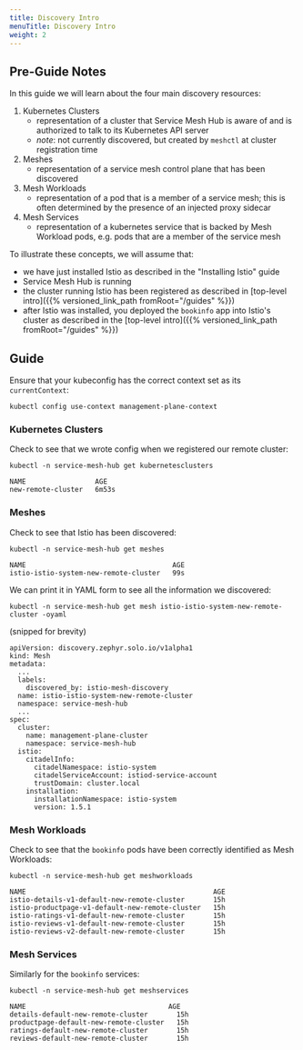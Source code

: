 ```yaml
---
title: Discovery Intro
menuTitle: Discovery Intro
weight: 2
---
```


## Pre-Guide Notes

In this guide we will learn about the four main discovery resources:

1. Kubernetes Clusters
    - representation of a cluster that Service Mesh Hub is aware of and is authorized to
talk to its Kubernetes API server
    - *note*: not currently discovered, but created by `meshctl` at cluster registration time
2. Meshes
    - representation of a service mesh control plane that has been discovered 
3. Mesh Workloads
    - representation of a pod that is a member of a service mesh; this is often determined by the presence of
an injected proxy sidecar
4. Mesh Services
    - representation of a kubernetes service that is backed by Mesh Workload pods, e.g.
pods that are a member of the service mesh

To illustrate these concepts, we will assume that:

* we have just installed Istio as described in the "Installing Istio" guide
* Service Mesh Hub is running
* the cluster running Istio has been registered as described in [top-level intro]({{% versioned_link_path fromRoot="/guides" %}})
* after Istio was installed, you deployed the `bookinfo` app into Istio's cluster as described in the [top-level intro]({{% versioned_link_path fromRoot="/guides" %}})

## Guide

Ensure that your kubeconfig has the correct context set as its `currentContext`:

```shell
kubectl config use-context management-plane-context
```

### Kubernetes Clusters

Check to see that we wrote config when we registered our remote cluster:

```shell
kubectl -n service-mesh-hub get kubernetesclusters
```

```shell
NAME                 AGE
new-remote-cluster   6m53s
```

### Meshes

Check to see that Istio has been discovered:

```shell
kubectl -n service-mesh-hub get meshes
```

```
NAME                                    AGE
istio-istio-system-new-remote-cluster   99s
```

We can print it in YAML form to see all the information we discovered:

```shell
kubectl -n service-mesh-hub get mesh istio-istio-system-new-remote-cluster -oyaml
```

(snipped for brevity)

```
apiVersion: discovery.zephyr.solo.io/v1alpha1
kind: Mesh
metadata:
  ...
  labels:
    discovered_by: istio-mesh-discovery
  name: istio-istio-system-new-remote-cluster
  namespace: service-mesh-hub
  ...
spec:
  cluster:
    name: management-plane-cluster
    namespace: service-mesh-hub
  istio:
    citadelInfo:
      citadelNamespace: istio-system
      citadelServiceAccount: istiod-service-account
      trustDomain: cluster.local
    installation:
      installationNamespace: istio-system
      version: 1.5.1

```

### Mesh Workloads

Check to see that the `bookinfo` pods have been correctly identified as Mesh Workloads:

```shell
kubectl -n service-mesh-hub get meshworkloads
```

```
NAME                                              AGE
istio-details-v1-default-new-remote-cluster       15h
istio-productpage-v1-default-new-remote-cluster   15h
istio-ratings-v1-default-new-remote-cluster       15h
istio-reviews-v1-default-new-remote-cluster       15h
istio-reviews-v2-default-new-remote-cluster       15h
```

### Mesh Services

Similarly for the `bookinfo` services:

```shell
kubectl -n service-mesh-hub get meshservices
```

```
NAME                                   AGE
details-default-new-remote-cluster       15h
productpage-default-new-remote-cluster   15h
ratings-default-new-remote-cluster       15h
reviews-default-new-remote-cluster       15h
```

